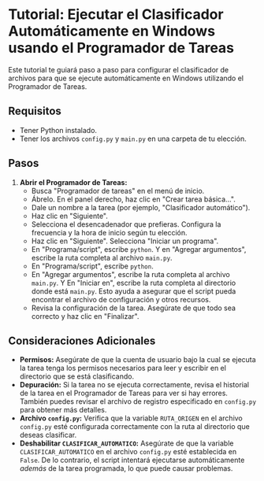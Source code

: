 # Tutorial: Ejecutar el Clasificador Automáticamente en Windows usando el Programador de Tareas

Este tutorial te guiará paso a paso para configurar el clasificador de archivos para que se ejecute automáticamente en Windows utilizando el Programador de Tareas.

## Requisitos

*   Tener Python instalado.
*   Tener los archivos `config.py` y `main.py` en una carpeta de tu elección.

## Pasos

1.  **Abrir el Programador de Tareas:**
    *   Busca "Programador de tareas" en el menú de inicio.
    *   Ábrelo. En el panel derecho, haz clic en "Crear tarea básica...".
    *   Dale un nombre a la tarea (por ejemplo, "Clasificador automático").
    *   Haz clic en "Siguiente".
    *   Selecciona el desencadenador que prefieras. Configura la frecuencia y la hora de inicio según tu elección.
    *   Haz clic en "Siguiente". Selecciona "Iniciar un programa".
    *   En "Programa/script", escribe `python`. Y en "Agregar argumentos", escribe la ruta completa al archivo `main.py`.
    *   En "Programa/script", escribe `python`.
    *   En "Agregar argumentos", escribe la ruta completa al archivo `main.py`. Y En "Iniciar en", escribe la ruta completa al directorio donde está `main.py`. Esto ayuda a asegurar que el script pueda encontrar el archivo de configuración y otros recursos.
    *   Revisa la configuración de la tarea. Asegúrate de que todo sea correcto y haz clic en "Finalizar".

## Consideraciones Adicionales

*   **Permisos:** Asegúrate de que la cuenta de usuario bajo la cual se ejecuta la tarea tenga los permisos necesarios para leer y escribir en el directorio que se está clasificando.
*   **Depuración:** Si la tarea no se ejecuta correctamente, revisa el historial de la tarea en el Programador de Tareas para ver si hay errores.  También puedes revisar el archivo de registro especificado en `config.py` para obtener más detalles.
*   **Archivo `config.py`:** Verifica que la variable `RUTA_ORIGEN` en el archivo `config.py` esté configurada correctamente con la ruta al directorio que deseas clasificar.
*   **Deshabilitar `CLASIFICAR_AUTOMATICO`:** Asegúrate de que la variable `CLASIFICAR_AUTOMATICO` en el archivo `config.py` esté establecida en `False`.  De lo contrario, el script intentará ejecutarse automáticamente *además* de la tarea programada, lo que puede causar problemas.
